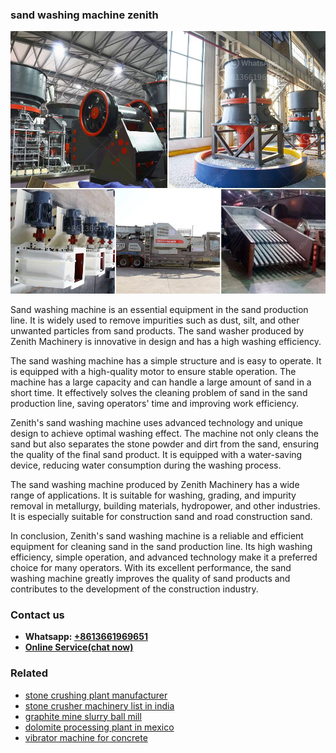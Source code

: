 <h3>sand washing machine zenith</h3><img src='1708498313.jpg' alt=''><p>Sand washing machine is an essential equipment in the sand production line. It is widely used to remove impurities such as dust, silt, and other unwanted particles from sand products. The sand washer produced by Zenith Machinery is innovative in design and has a high washing efficiency.</p><p>The sand washing machine has a simple structure and is easy to operate. It is equipped with a high-quality motor to ensure stable operation. The machine has a large capacity and can handle a large amount of sand in a short time. It effectively solves the cleaning problem of sand in the sand production line, saving operators' time and improving work efficiency.</p><p>Zenith's sand washing machine uses advanced technology and unique design to achieve optimal washing effect. The machine not only cleans the sand but also separates the stone powder and dirt from the sand, ensuring the quality of the final sand product. It is equipped with a water-saving device, reducing water consumption during the washing process.</p><p>The sand washing machine produced by Zenith Machinery has a wide range of applications. It is suitable for washing, grading, and impurity removal in metallurgy, building materials, hydropower, and other industries. It is especially suitable for construction sand and road construction sand.</p><p>In conclusion, Zenith's sand washing machine is a reliable and efficient equipment for cleaning sand in the sand production line. Its high washing efficiency, simple operation, and advanced technology make it a preferred choice for many operators. With its excellent performance, the sand washing machine greatly improves the quality of sand products and contributes to the development of the construction industry.</p><h3>Contact us</h3><ul><li><strong>Whatsapp:&nbsp;<a href="https://wa.me/8613661969651">+8613661969651</a></strong></li><li><a href="https://swt.shibang-china.com/?git&amp;zhl&amp;sand washing machine zenith"><strong>Online Service(chat now)</strong></a></li></ul><h3>Related</h3><ul><li><a href='stone crushing plant manufacturer.md'>stone crushing plant manufacturer</a></li><li><a href='stone crusher machinery list in india.md'>stone crusher machinery list in india</a></li><li><a href='graphite mine slurry ball mill.md'>graphite mine slurry ball mill</a></li><li><a href='dolomite processing plant in mexico.md'>dolomite processing plant in mexico</a></li><li><a href='vibrator machine for concrete.md'>vibrator machine for concrete</a></li></ul>